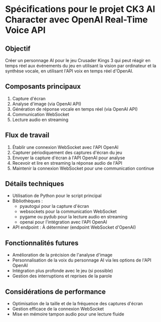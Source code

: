 # Spécifications pour le projet CK3 AI Character avec OpenAI Real-Time Voice API

## Objectif
Créer un personnage AI pour le jeu Crusader Kings 3 qui peut réagir en temps réel aux événements du jeu en utilisant la vision par ordinateur et la synthèse vocale, en utilisant l'API voix en temps réel d'OpenAI.

## Composants principaux
1. Capture d'écran
2. Analyse d'image (via OpenAI API)
3. Génération de réponse vocale en temps réel (via OpenAI API)
4. Communication WebSocket
5. Lecture audio en streaming

## Flux de travail
1. Établir une connexion WebSocket avec l'API OpenAI
2. Capturer périodiquement des captures d'écran du jeu
3. Envoyer la capture d'écran à l'API OpenAI pour analyse
4. Recevoir et lire en streaming la réponse audio de l'API
5. Maintenir la connexion WebSocket pour une communication continue

## Détails techniques
- Utilisation de Python pour le script principal
- Bibliothèques : 
  - pyautogui pour la capture d'écran
  - websockets pour la communication WebSocket
  - pygame ou pydub pour la lecture audio en streaming
  - openai pour l'intégration avec l'API OpenAI
- API endpoint : À déterminer (endpoint WebSocket d'OpenAI)

## Fonctionnalités futures
- Amélioration de la précision de l'analyse d'image
- Personnalisation de la voix du personnage AI via les options de l'API OpenAI
- Intégration plus profonde avec le jeu (si possible)
- Gestion des interruptions et reprises de la parole

## Considérations de performance
- Optimisation de la taille et de la fréquence des captures d'écran
- Gestion efficace de la connexion WebSocket
- Mise en mémoire tampon audio pour une lecture fluide
